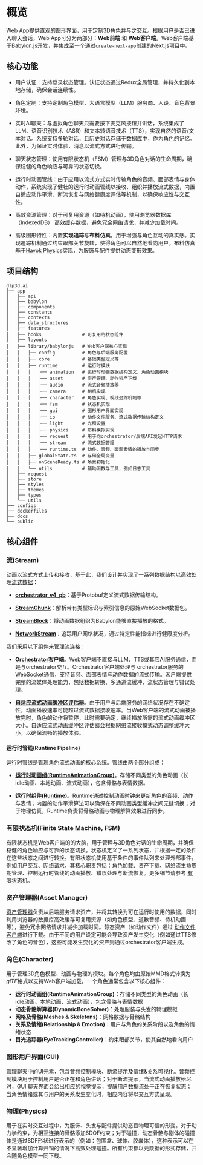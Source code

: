 # 概览

Web App提供直观的图形界面，用于定制3D角色并与之交互。根据用户是否已进入聊天会话，Web App可分为两部分：**Web前端** 和 **Web客户端**。Web客户端基于[Babylon.js](https://babylonjs.com/)开发，并集成至一个通过[`create-next-app`](https://github.com/vercel/next.js/tree/canary/packages/create-next-app)创建的[Next.js](https://nextjs.org/)项目中。

## 核心功能

- 用户认证：支持登录状态管理。认证状态通过Redux全局管理，并持久化到本地存储，确保会话连续性。

- 角色定制：支持定制角色模型、大语言模型（LLM）服务商、人设、音色背景环境。

- 实时AI聊天：与虚拟角色聊天只需要按下麦克风按钮并讲话，系统集成了LLM、语音识别技术（ASR）和文本转语音技术（TTS），实现自然的语音/文本对话。系统支持多轮对话，且历史对话存储于数据库中，作为角色的记忆。此外，为保证实时体验，消息以流式方式进行传输。

- 聊天状态管理：使用有限状态机（FSM）管理与3D角色对话的生命周期，确保稳健的角色响应与可靠的状态切换。

- 运行时动画管线：由于应用以流式方式实时传输角色的音频、面部表情与身体动作，系统实现了健壮的运行时动画管线以接收、组织并播放流式数据，内置自适应动作平滑、断流恢复与网络健康度评估等机制，以确保响应性与交互性。

- 高效资源管理：对于可复用资源（如待机动画），使用浏览器数据库（IndexedDB） 高效缓存数据，避免冗余网络请求，并减少加载时间。

- 高级图形特性：内置**实现追踪**与**布料仿真**，用于增强与角色互动的真实感。实现追踪机制通过约束眼部关节旋转，使得角色可以自然地看向用户。布料仿真基于[Havok Physics](https://www.havok.com/havok-physics/)实现，为服饰与配件提供动态变形效果。

## 项目结构

```text
dlp3d.ai
├── app
│   ├── api
│   ├── babylon
│   ├── components
│   ├── constants
│   ├── contexts
│   ├── data_structures
│   ├── features
│   ├── hooks               # 可复用的状态组件
│   ├── layouts
│   ├── library/babylonjs   # Web客户端核心实现
│   │   ├── config          # 角色与后端服务配置
│   │   ├── core            # 基础类型定义等
│   │   ├── runtime         # 运行时模块
│   │   │   ├── animation   # 运行时动画数据结构定义、角色动画模块
│   │   │   ├── asset       # 资产管理、动作资产下载
│   │   │   ├── audio       # 流式音频播放器
│   │   │   ├── camera      # 相机实现
│   │   │   ├── character   # 角色实现、视线追踪机制等
│   │   │   ├── fsm         # 状态机实现
│   │   │   ├── gui         # 图形用户界面实现
│   │   │   ├── io          # 动作文件服务、流式数据传输结构定义
│   │   │   ├── light       # 光照设置
│   │   │   ├── physics     # 布料模拟实现
│   │   │   ├── request     # 用于向orchestrator/后端API发起HTTP请求
│   │   │   ├── stream      # 流式数据管理
│   │   │   └── runtime.ts  # 动作、音频、面部表情的播放与同步
│   │   ├── globalState.ts  # 存储全局变量
│   │   ├── onSceneReady.ts # 场景初始化 
│   │   └── utils           # 辅助函数与工具，例如日志工具
│   ├── request
│   ├── store
│   ├── styles
│   ├── themes
│   ├── types
│   └── utils
├── configs
├── dockerfiles
├── docs
└── public
```

## 核心组件

### 流(Stream)

动画以流式方式上传和接收，基于此，我们设计并实现了一系列数据结构以高效处理[流式数据](stream_data.md)：

- [**orchestrator_v4_pb**](https://github.com/dlp3d-ai/dlp3d.ai/blob/main/app/library/babylonjs/runtime/io/orchestrator_v4_pb.d.ts)：基于Protobuf定义流式数据传输结构。

- [**StreamChunk**](https://github.com/dlp3d-ai/dlp3d.ai/blob/main/app/library/babylonjs/runtime/stream/streamChunk.ts)：解析带有类型标识与索引信息的原始WebSocket数据包。

- [**StreamBlock**](https://github.com/dlp3d-ai/dlp3d.ai/blob/main/app/library/babylonjs/runtime/stream/streamBlock.ts)：将动画数据组织为Babylon能够直接播放的格式。

- [**NetworkStream**](https://github.com/dlp3d-ai/dlp3d.ai/blob/main/app/library/babylonjs/runtime/stream/networkStream.ts)：追踪用户网络状况，通过特定性能指标进行健康度分析。

我们采用以下组件来管理流连接：

- [**Orchestrator客户端**](https://github.com/dlp3d-ai/dlp3d.ai/blob/main/app/library/babylonjs/runtime/stream/orchestratorClient.ts)。Web客户端不直接与LLM、TTS或其它AI服务通信，而是与orchestrator交互。Orchestrator客户端处理与 orchestrator服务的WebSocket通信，支持音频、面部表情与动作数据的流式传输。客户端提供完整的流媒体处理能力，包括数据转换、多通道流缓冲、流状态管理与错误处理。

- [**自适应流式动画缓冲区评估器**](https://github.com/dlp3d-ai/dlp3d.ai/blob/main/app/library/babylonjs/runtime/stream/adaptiveBufferSizeEstimator.ts)。由于用户与后端服务的网络状况存在不确定性，动画播放速率可能超过流式数据接收速率。当Web客户端的流式动画被播放完时，角色的动作将暂停，此时需要确定，继续播放所需的流式动画缓冲区大小。自适应流式动画缓冲区评估器会根据网络流接收模式动态调整缓冲大小，以确保流畅的播放体验。

#### 运行时管线(Runtime Pipeline)

运行时管线是管理角色流式动画的核心系统。管线由两个部分组成：

- [**运行时动画组(RuntimeAnimationGroup)**](https://github.com/dlp3d-ai/dlp3d.ai/blob/main/app/library/babylonjs/runtime/animation/runtimeAnimationGroup.ts)。存储不同类型的角色动画（长idle动画、本地动画、流式动画），包含骨骼与表情数据。

- [**运行时组件(Runtime)**](https://github.com/dlp3d-ai/dlp3d.ai/blob/main/app/library/babylonjs/runtime/runtime.ts)。Runtime通过控制动画时钟来更新角色的音频、动作与表情；内置的动作平滑算法可以确保在不同动画类型缓冲之间无缝切换；对于物理仿真，Runtime负责将骨骼动画与物理解算效果进行同步。

### 有限状态机(Finite State Machine, FSM)

有限状态机是Web客户端的的大脑，用于管理与3D角色对话的生命周期，并确保稳健的角色响应与可靠的状态切换。状态机定义了一系列状态，并根据一定的条件在这些状态之间进行转换。有限状态机使用基于条件的事件队列来处理外部事件，例如用户交互、网络请求，其核心职责包括：角色加载、资产下载、网络流生命周期管理、控制运行时管线的动画播放、错误处理与断流恢复。更多细节请参考 [有限状态机](fsm.md)。

### 资产管理器(Asset Manager)

[资产管理器](https://github.com/dlp3d-ai/dlp3d.ai/blob/main/app/library/babylonjs/runtime/asset/assetManager.ts)负责从后端服务请求资产，并将其转换为可在运行时使用的数据，同时利用浏览器的数据库高效缓存可复用资源（如角色模型、道歉音频、待机动画等），避免冗余网络请求并减少加载时间。静态资产（如动作文件）通过 [动作文件客户端](https://github.com/dlp3d-ai/dlp3d.ai/blob/main/app/library/babylonjs/runtime/asset/motionFileClient.ts)进行下载。由于不同的用户设定可能会导致资产发生变化（例如通过TTS修改了角色的音色），这些可能发生变化的资产则通过orchestrator客户端生成。

### 角色(Character)

用于管理3D角色模型、动画与物理的模块。每个角色均由原始MMD格式转换为*glTF*格式以支持Web客户端加载。一个角色通常包含以下核心组件：

- **运行时动画组(RuntimeAnimationGroup)**：存储不同类型的角色动画（长idle动画、本地动画、流式动画），包含骨骼与表情数据
- **动态骨骼解算器(DynamicBoneSolver)**：处理服装与头发的物理模拟
- **网格及骨骼(Meshes & Skeletons)**：网格数据与骨骼结构
- **关系及情绪(Relationship & Emotion)**：用户与角色的关系阶段以及角色的情绪状态
- **目光追踪器(EyeTrackingController)**：约束眼部关节，使其自然地看向用户

### 图形用户界面(GUI)

管理聊天中的UI元素，包含音频控制模块、断流提示及情绪&关系可视化。音频控制模块用于控制用户是否正在和角色讲话；对于断流提示，当流式动画播放殆尽时，GUI 聊天界面会给出相应的视觉提示，提醒用户数据流处于正在恢复状态；当角色情绪或其与用户的关系发生变化时，相应内容将以交互方式呈现。

### 物理(Physics)

用于在实时交互过程中，为服饰、头发与配件提供动态且物理可信的形变。对于动力学约束，为相互连接的骨骼添加6DOF约束；对于碰撞，动态骨骼与刚体的碰撞体是通过SDF形状进行表示的（例如：包围盒、球体、胶囊体），这种表示可以在不显著增加计算开销的情况下高效处理碰撞。所有约束都以元数据的形式存储，并会随角色模型一同下载。
